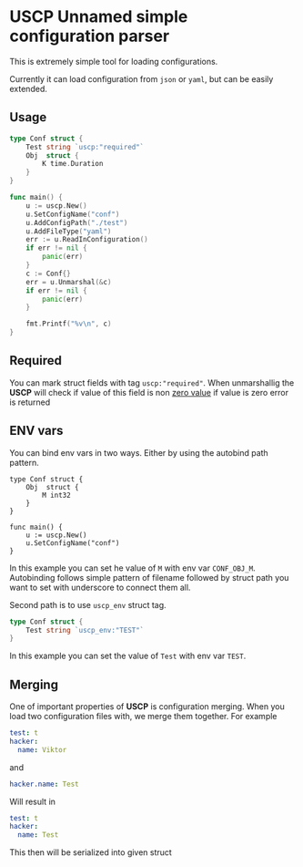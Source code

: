 # USCP Unnamed simple configuration parser

This is extremely simple tool for loading configurations.

Currently it can load configuration from `json` or `yaml`, but can be easily extended.

## Usage

```go
type Conf struct {
	Test string `uscp:"required"`
	Obj  struct {
		K time.Duration
	}
}

func main() {
	u := uscp.New()
	u.SetConfigName("conf")
	u.AddConfigPath("./test")
	u.AddFileType("yaml")
	err := u.ReadInConfiguration()
	if err != nil {
		panic(err)
	}
	c := Conf{}
	err = u.Unmarshal(&c)
	if err != nil {
		panic(err)
	}

	fmt.Printf("%v\n", c)
}
```

## Required
You can mark struct fields with tag `uscp:"required"`.
When unmarshallig the **USCP** will check if value of this field is non [zero value](https://go.dev/ref/spec#The_zero_value)
if value is zero error is returned

## ENV vars
You can bind env vars in two ways.
Either by using the autobind path pattern.
```
type Conf struct {
	Obj  struct {
		M int32
	}
}

func main() {
	u := uscp.New()
	u.SetConfigName("conf")
}
```
In this example you can set he value of `M` with env var `CONF_OBJ_M`.
Autobinding follows simple pattern of filename followed by struct path you want to set with underscore to connect them all. 

Second path is to use `uscp_env` struct tag.
```go
type Conf struct {
	Test string `uscp_env:"TEST"`
}
```
In this example you can set the value of `Test` with env var `TEST`.


## Merging
One of important properties of **USCP** is configuration merging.
When you load two configuration files with, we merge them together.
For example
```yaml
test: t
hacker:
  name: Viktor
```
and
```yaml
hacker.name: Test
```
Will result in 
```yaml
test: t
hacker:
  name: Test
```
This then will be serialized into given struct
